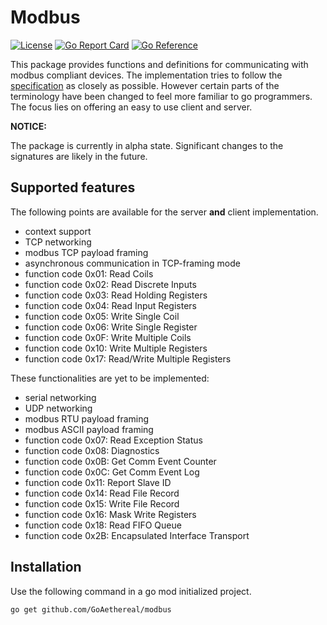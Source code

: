 # Modbus

[![License](https://img.shields.io/badge/License-Apache%202.0-blue.svg)](https://opensource.org/licenses/Apache-2.0)
[![Go Report Card](https://goreportcard.com/badge/github.com/GoAethereal/modbus)](https://goreportcard.com/report/github.com/GoAethereal/modbus)
[![Go Reference](https://pkg.go.dev/badge/github.com/GoAethereal/modbus.svg)](https://pkg.go.dev/github.com/GoAethereal/modbus)

This package provides functions and definitions for communicating with modbus compliant devices. The implementation tries to follow the [specification](https://modbus.org/docs/Modbus_Application_Protocol_V1_1b.pdf) as closely as possible. However certain parts of the terminology have been changed to feel more familiar to go programmers.  
The focus lies on offering an easy to use client and server.  
  
**NOTICE:**  

The package is currently in alpha state. Significant changes to the signatures are likely in the future.

## Supported features

The following points are available for the server **and** client implementation.  

* context support 
* TCP networking
* modbus TCP payload framing
* asynchronous communication in TCP-framing mode
* function code 0x01: Read Coils
* function code 0x02: Read Discrete Inputs
* function code 0x03: Read Holding Registers
* function code 0x04: Read Input Registers
* function code 0x05: Write Single Coil
* function code 0x06: Write Single Register
* function code 0x0F: Write Multiple Coils
* function code 0x10: Write Multiple Registers
* function code 0x17: Read/Write Multiple Registers

These functionalities are yet to be implemented: 

* serial networking
* UDP networking
* modbus RTU payload framing
* modbus ASCII payload framing
* function code 0x07: Read Exception Status
* function code 0x08: Diagnostics
* function code 0x0B: Get Comm Event Counter
* function code 0x0C: Get Comm Event Log
* function code 0x11: Report Slave ID
* function code 0x14: Read File Record
* function code 0x15: Write File Record
* function code 0x16: Mask Write Registers
* function code 0x18: Read FIFO Queue
* function code 0x2B: Encapsulated Interface Transport

## Installation

Use the following command in a go mod initialized project.

```
go get github.com/GoAethereal/modbus
```
